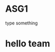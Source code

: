 # ASG1
<style>
    .h1{
    color : green;
    }
</style>

<p>
    type something 
</p>
<h1>
    hello team
</h1>
